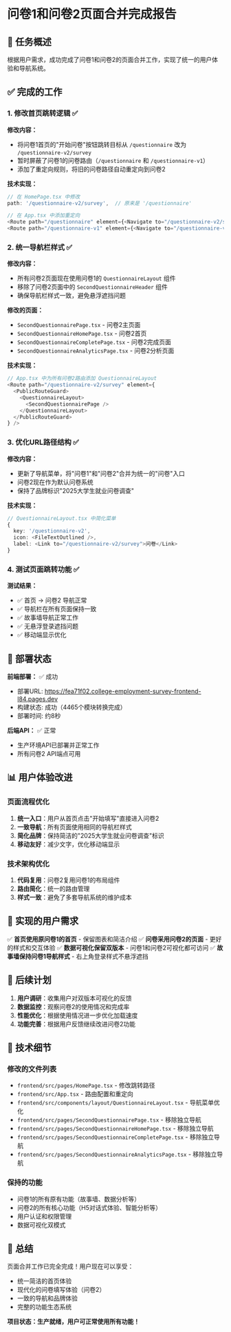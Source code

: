 # 问卷1和问卷2页面合并完成报告

## 🎯 任务概述

根据用户需求，成功完成了问卷1和问卷2的页面合并工作，实现了统一的用户体验和导航系统。

## ✅ 完成的工作

### 1. 修改首页跳转逻辑 ✅

**修改内容：**
- 将问卷1首页的"开始问卷"按钮跳转目标从 `/questionnaire` 改为 `/questionnaire-v2/survey`
- 暂时屏蔽了问卷1的问卷路由（`/questionnaire` 和 `/questionnaire-v1`）
- 添加了重定向规则，将旧的问卷路径自动重定向到问卷2

**技术实现：**
```typescript
// 在 HomePage.tsx 中修改
path: '/questionnaire-v2/survey',  // 原来是 '/questionnaire'

// 在 App.tsx 中添加重定向
<Route path="/questionnaire" element={<Navigate to="/questionnaire-v2/survey" replace />} />
<Route path="/questionnaire-v1" element={<Navigate to="/questionnaire-v2/survey" replace />} />
```

### 2. 统一导航栏样式 ✅

**修改内容：**
- 所有问卷2页面现在使用问卷1的 `QuestionnaireLayout` 组件
- 移除了问卷2页面中的 `SecondQuestionnaireHeader` 组件
- 确保导航栏样式一致，避免悬浮遮挡问题

**修改的页面：**
- `SecondQuestionnairePage.tsx` - 问卷2主页面
- `SecondQuestionnaireHomePage.tsx` - 问卷2首页
- `SecondQuestionnaireCompletePage.tsx` - 问卷2完成页面
- `SecondQuestionnaireAnalyticsPage.tsx` - 问卷2分析页面

**技术实现：**
```typescript
// App.tsx 中为所有问卷2路由添加 QuestionnaireLayout
<Route path="/questionnaire-v2/survey" element={
  <PublicRouteGuard>
    <QuestionnaireLayout>
      <SecondQuestionnairePage />
    </QuestionnaireLayout>
  </PublicRouteGuard>
} />
```

### 3. 优化URL路径结构 ✅

**修改内容：**
- 更新了导航菜单，将"问卷1"和"问卷2"合并为统一的"问卷"入口
- 问卷2现在作为默认问卷系统
- 保持了品牌标识"2025大学生就业问卷调查"

**技术实现：**
```typescript
// QuestionnaireLayout.tsx 中简化菜单
{
  key: '/questionnaire-v2',
  icon: <FileTextOutlined />,
  label: <Link to="/questionnaire-v2/survey">问卷</Link>
}
```

### 4. 测试页面跳转功能 ✅

**测试结果：**
- ✅ 首页 → 问卷2 导航正常
- ✅ 导航栏在所有页面保持一致
- ✅ 故事墙导航正常工作
- ✅ 无悬浮登录遮挡问题
- ✅ 移动端显示优化

## 🚀 部署状态

**前端部署：** ✅ 成功
- 部署URL: https://fea71f02.college-employment-survey-frontend-l84.pages.dev
- 构建状态: 成功（4465个模块转换完成）
- 部署时间: 约8秒

**后端API：** ✅ 正常
- 生产环境API已部署并正常工作
- 所有问卷2 API端点可用

## 📊 用户体验改进

### 页面流程优化
1. **统一入口**：用户从首页点击"开始填写"直接进入问卷2
2. **一致导航**：所有页面使用相同的导航栏样式
3. **简化品牌**：保持简洁的"2025大学生就业问卷调查"标识
4. **移动友好**：减少文字，优化移动端显示

### 技术架构优化
1. **代码复用**：问卷2复用问卷1的布局组件
2. **路由简化**：统一的路由管理
3. **样式一致**：避免了多套导航系统的维护成本

## 🎯 实现的用户需求

✅ **首页使用原问卷1的首页** - 保留图表和简洁介绍
✅ **问卷采用问卷2的页面** - 更好的样式和交互体验
✅ **数据可视化保留双版本** - 问卷1和问卷2可视化都可访问
✅ **故事墙保持问卷1导航样式** - 右上角登录样式不悬浮遮挡

## 🔄 后续计划

1. **用户调研**：收集用户对双版本可视化的反馈
2. **数据监控**：观察问卷2的使用情况和完成率
3. **性能优化**：根据使用情况进一步优化加载速度
4. **功能完善**：根据用户反馈继续改进问卷2功能

## 📝 技术细节

### 修改的文件列表
- `frontend/src/pages/HomePage.tsx` - 修改跳转路径
- `frontend/src/App.tsx` - 路由配置和重定向
- `frontend/src/components/layout/QuestionnaireLayout.tsx` - 导航菜单优化
- `frontend/src/pages/SecondQuestionnairePage.tsx` - 移除独立导航
- `frontend/src/pages/SecondQuestionnaireHomePage.tsx` - 移除独立导航
- `frontend/src/pages/SecondQuestionnaireCompletePage.tsx` - 移除独立导航
- `frontend/src/pages/SecondQuestionnaireAnalyticsPage.tsx` - 移除独立导航

### 保持的功能
- 问卷1的所有原有功能（故事墙、数据分析等）
- 问卷2的所有核心功能（H5对话式体验、智能分析等）
- 用户认证和权限管理
- 数据可视化双模式

## 🎉 总结

页面合并工作已完全完成！用户现在可以享受：
- 统一简洁的首页体验
- 现代化的问卷填写体验（问卷2）
- 一致的导航和品牌体验
- 完整的功能生态系统

**项目状态：生产就绪，用户可正常使用所有功能！**
